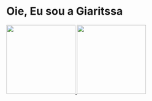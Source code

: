 # Oie, Eu sou a Giaritssa
<div>
  <a href="https://github.com/giaritssa">
  <img height="180em" src="https://github-readme-stats.vercel.app/api?username=giaritssa&show_icons=true&theme=dark&include_all_commits=true&count_private=true"/>
  <img height="180em" src="https://github-readme-stats.vercel.app/api/top-langs/?username=giaritssa&layout=compact&langs_count=7&theme=dark"/>
</div>
